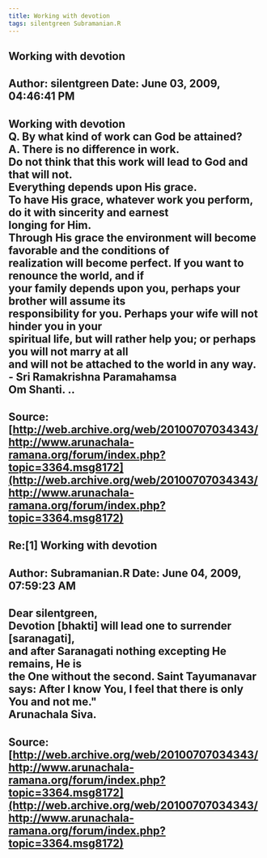 ```yaml
--- 
title: Working with devotion   
tags: silentgreen Subramanian.R  
---  
```

## Working with devotion  
Author: silentgreen         Date: June 03, 2009, 04:46:41 PM  
---  
**Working with devotion**   
Q. By what kind of work can God be attained?   
A. There is no difference in work.   
Do not think that this work will lead to God and that will not.   
Everything depends upon His grace.   
To have His grace, whatever work you perform, do it with sincerity and earnest  
longing for Him.   
Through His grace the environment will become favorable and the conditions of  
realization will become perfect. If you want to renounce the world, and if  
your family depends upon you, perhaps your brother will assume its  
responsibility for you. Perhaps your wife will not hinder you in your  
spiritual life, but will rather help you; or perhaps you will not marry at all  
and will not be attached to the world in any way.   
\- Sri Ramakrishna Paramahamsa   
Om Shanti. ..
 ---  
Source:[http://web.archive.org/web/20100707034343/http://www.arunachala-ramana.org/forum/index.php?topic=3364.msg8172](http://web.archive.org/web/20100707034343/http://www.arunachala-ramana.org/forum/index.php?topic=3364.msg8172)   
---  

## Re:[1] Working with devotion  
Author: Subramanian.R       Date: June 04, 2009, 07:59:23 AM  
---  
Dear silentgreen,   
Devotion [bhakti] will lead one to surrender [saranagati],   
and after Saranagati nothing excepting He remains, He is   
the One without the second. Saint Tayumanavar says: After I know You, I feel that there is only You and not me."   
Arunachala Siva.
 ---  
Source:[http://web.archive.org/web/20100707034343/http://www.arunachala-ramana.org/forum/index.php?topic=3364.msg8172](http://web.archive.org/web/20100707034343/http://www.arunachala-ramana.org/forum/index.php?topic=3364.msg8172)   
---  


